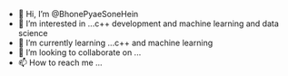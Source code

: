 - 👋 Hi, I’m @BhonePyaeSoneHein
- 👀 I’m interested in ...c++ development and machine learning and data science
- 🌱 I’m currently learning ...c++ and machine learning
- 💞️ I’m looking to collaborate on ...
- 📫 How to reach me ...

<!---
BhonePyaeSoneHein/BhonePyaeSoneHein is a ✨ special ✨ repository because its `README.md` (this file) appears on your GitHub profile.
You can click the Preview link to take a look at your changes.
--->

